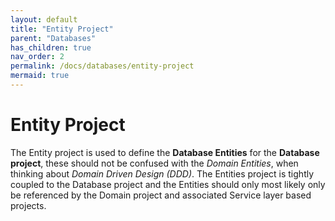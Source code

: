 ```yaml
---
layout: default
title: "Entity Project"
parent: "Databases"
has_children: true
nav_order: 2
permalink: /docs/databases/entity-project
mermaid: true
---
```


# Entity Project 

The Entity project is used to define the **Database Entities** for the **Database project**, these should not be confused with
the _Domain Entities_, when thinking about _Domain Driven Design (DDD)_.  The Entities project is tightly coupled to the 
Database project and the Entities should only most likely only be referenced by the Domain project and associated 
Service layer based projects.




